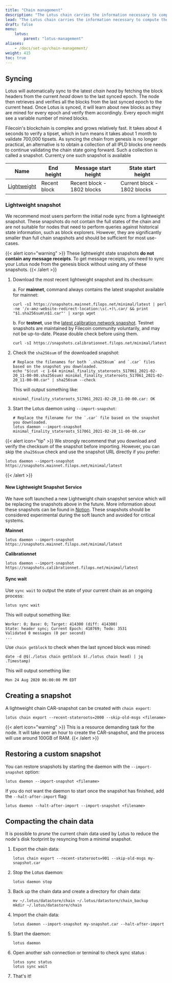 ```yaml
---
title: "Chain management"
description: "The Lotus chain carries the information necessary to compute the current state of the Filecoin network. This guide explains how to manage several aspects of the chain, including how to decrease your node's sync time by loading the chain from a snapshot."
lead: "The Lotus chain carries the information necessary to compute the current state of the Filecoin network. This guide explains how to manage several aspects of the chain, including how to decrease your node's sync time by loading the chain from a snapshot."
draft: false
menu:
    lotus:
        parent: "lotus-management"
aliases:
    - /docs/set-up/chain-management/
weight: 415
toc: true
---
```


## Syncing

Lotus will automatically sync to the latest _chain head_ by fetching the block headers from the current _head_ down to the last synced epoch. The node then retrieves and verifies all the blocks from the last synced epoch to the current head. Once Lotus is synced, it will learn about new blocks as they are mined for every epoch and verify them accordingly. Every epoch might see a variable number of mined blocks.

Filecoin's blockchain is complex and grows relatively fast. It takes about 4 seconds to verify a tipset, which in turn means it takes about 1 month to validate 700,000 tipsets. As syncing the chain from genesis is no longer practical, an alternative is to obtain a collection of all IPLD blocks one needs to continue validating the chain state going forward. Such a collection is called a snapshot. Current;y one such snapshot is available

| Name                                 | End height   | Message start height       | State start height          |
| ------------------------------------ | ------------ | -------------------------- | --------------------------- |
| [Lightweight](#lightweight-snapshot) | Recent block | Recent block - 1802 blocks | Current block - 1802 blocks |

### Lightweight snapshot

We recommend most users perform the initial node sync from a lightweight snapshot. These snapshots do not contain the full states of the chain and are not suitable for nodes that need to perform queries against historical state information, such as block explorers. However, they are significantly smaller than full chain snapshots and should be sufficient for most use-cases.

{{< alert icon="warning" >}}
These lightweight state snapshots **do not contain any message receipts**. To get message receipts, you need to sync your Lotus node from the genesis block without using any of these snapshots.
{{< /alert >}}

1. Download the most recent lightweight snapshot and its checksum:

    a. For **mainnet**, command always contains the latest snapshot available for mainnet:

    ```shell
    curl -sI https://snapshots.mainnet.filops.net/minimal/latest | perl -ne '/x-amz-website-redirect-location:\s(.+)\.car/ && print "$1.sha256sum\n$1.car"' | xargs wget
    ```

    b. For **testnet**, use the [latest calibration network snapshot](https://snapshots.calibrationnet.filops.net/minimal/latest). Testnet snapshots are maintained by Filecoin community voluntarily, and may not be up-to-date. Please double check before using them.

    ```shell
    curl -sI https://snapshots.calibrationnet.filops.net/minimal/latest
    ```

1. Check the `sha256sum` of the downloaded snapshot:

    ```shell with-output
    # Replace the filenames for both `.sha256sum` and `.car` files based on the snapshot you downloaded.
    echo "$(cut -c 1-64 minimal_finality_stateroots_517061_2021-02-20_11-00-00.sha256sum) minimal_finality_stateroots_517061_2021-02-20_11-00-00.car" | sha256sum --check
    ```

    This will output something like:

    ```shell
    minimal_finality_stateroots_517061_2021-02-20_11-00-00.car: OK
    ```

1. Start the Lotus daemon using `--import-snapshot`:

    ```shell
    # Replace the filename for the `.car` file based on the snapshot you downloaded.
    lotus daemon --import-snapshot minimal_finality_stateroots_517061_2021-02-20_11-00-00.car
    ```

{{< alert icon="tip" >}}
We strongly recommend that you download and verify the checksum of the snapshot before importing. However, you can skip the `sha256sum` check and use the snapshot URL directly if you prefer:

```shell
lotus daemon --import-snapshot https://snapshots.mainnet.filops.net/minimal/latest
```

{{< /alert >}}

#### New Lightweight Snapshot Service

We have soft launched a new Lightweight chain snapshot service which will be replacing the snapshots above in the future. More information about these snapshots can be found in [Notion](https://pl-strflt.notion.site/Lightweight-Filecoin-Chain-Snapshots-17e4c386f35c44548f5863afb7b5e024). These snapshots should be considered experimental during the soft launch and avoided for critical systems.

**Mainnet**
```shell
lotus daemon --import-snapshot https://snapshots.mainnet.filops.net/minimal/latest
```

**Calibrationnet**
```shell
lotus daemon --import-snapshot https://snapshots.calibrationnet.filops.net/minimal/latest
```

#### Sync wait

Use `sync wait` to output the state of your current chain as an ongoing process:

```shell
lotus sync wait
```

This will output something like:

```shell
Worker: 0; Base: 0; Target: 414300 (diff: 414300)
State: header sync; Current Epoch: 410769; Todo: 3531
Validated 0 messages (0 per second)
...
```

Use `chain getblock` to check when the last synced block was mined:

```shell
date -d @$(./lotus chain getblock $(./lotus chain head) | jq .Timestamp)
```

This will output something like:

```shell
Mon 24 Aug 2020 06:00:00 PM EDT
```

## Creating a snapshot

A lightweight chain CAR-snapshot can be created with `chain export`:

```shell
lotus chain export --recent-stateroots=2000 --skip-old-msgs <filename>
```

{{< alert icon="warning" >}} This is a resource demanding task for the node. It will take over an hour to create the CAR-snapshot, and the process will use around 100GB of RAM. {{< /alert >}}

## Restoring a custom snapshot

You can restore snapshots by starting the daemon with the `--import-snapshot` option:

```shell
lotus daemon --import-snapshot <filename>
```

If you do not want the daemon to start once the snapshot has finished, add the `--halt-after-import` flag:

```shell
lotus daemon --halt-after-import --import-snapshot <filename>
```

## Compacting the chain data

It is possible to _prune_ the current chain data used by Lotus to reduce the node's disk footprint by resyncing from a minimal snapshot.

1. Export the chain data:

    ```shell
    lotus chain export --recent-stateroots=901 --skip-old-msgs my-snapshot.car
    ```

1. Stop the Lotus daemon:

    ```shell
    lotus daemon stop
    ```

1. Back up the chain data and create a directory  for chain data:

    ```shell
    mv ~/.lotus/datastore/chain ~/.lotus/datastore/chain_backup
    mkdir ~/.lotus/datastore/chain 
    ```

1. Import the chain data:

    ```shell
    lotus daemon --import-snapshot my-snapshot.car --halt-after-import
    ```

1. Start the daemon:

    ```shell
    lotus daemon 
    ```

1. Open another ssh connection or terminal to check sync status :

    ```shell
    lotus sync status 
    lotus sync wait 
    ```

1. That's it!
